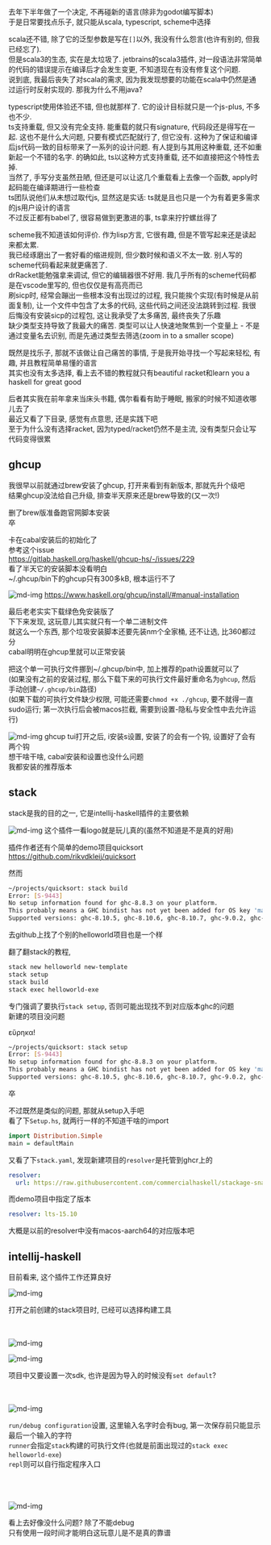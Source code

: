 <!--meta
id: 2
title: haskell环境
date: 2023-04-22
tags: haskell, env, trivial, ghc, ghcup, stack
category: blog
type: blog
meta-->

去年下半年做了一个决定, 不再碰新的语言(除非为godot编写脚本)  
于是日常要找点乐子, 就只能从scala, typescript, scheme中选择  

scala还不错, 除了它的泛型参数是写在`[]`以外, 我没有什么怨言(也许有别的, 但我已经忘了).  
但是scala3的生态, 实在是太垃圾了. jetbrains的scala3插件, 对一段语法非常简单的代码的错误提示在编译后才会发生变更, 不知道现在有没有修复这个问题.  
说到底, 我最后丧失了对scala的需求, 因为我发现想要的功能在scala中仍然是通过运行时反射实现的. 那我为什么不用java?  

typescript使用体验还不错, 但也就那样了. 它的设计目标就只是一个js-plus, 不多也不少.  
ts支持重载, 但又没有完全支持. 能重载的就只有signature, 代码段还是得写在一起. 这也不是什么大问题, 只要有模式匹配就行了, 但它没有. 这种为了保证和编译后js代码一致的目标带来了一系列的设计问题. 有人提到与其用这种重载, 还不如重新起一个不错的名字. 的确如此, ts以这种方式支持重载, 还不如直接把这个特性去掉.  
当然了, 手写分支虽然丑陋, 但还是可以让这几个重载看上去像一个函数, apply时起码能在编译期进行一些检查  
ts团队说他们从未想过取代js, 显然这是实话: ts就是且也只是一个为有着更多需求的js用户设计的语言  
不过反正都有babel了, 很容易做到更激进的事, ts拿来拧拧螺丝得了  

scheme我不知道该如何评价. 作为lisp方言, 它很有趣, 但是不管写起来还是读起来都太累.  
我已经琢磨出了一套好看的缩进规则, 但少数时候和语义不太一致. 别人写的scheme代码看起来就更痛苦了.  
drRacket能勉强拿来调试, 但它的编辑器很不好用. 我几乎所有的scheme代码都是在vscode里写的, 但也仅仅是有高亮而已  
刷sicp时, 经常会蹦出一些根本没有出现过的过程, 我只能挨个实现(有时候是从前面复制), 让一个文件中包含了太多的代码, 这些代码之间还没法跳转到过程. 我很后悔没有安装sicp的过程包, 这让我承受了太多痛苦, 最终丧失了乐趣  
缺少类型支持导致了我最大的痛苦. 类型可以让人快速地聚焦到一个变量上 - 不是通过变量名去识别, 而是先通过类型去筛选(zoom in to a smaller scope)  

既然是找乐子, 那就不该做让自己痛苦的事情, 于是我开始寻找一个写起来轻松, 有趣, 并且教程简单易懂的语言  
其实也没有太多选择, 看上去不错的教程就只有beautiful racket和learn you a haskell for great good  

后者其实我在前年拿来当床头书籍, 偶尔看看有助于睡眠, 搬家的时候不知道收哪儿去了  
最近又看了下目录, 感觉有点意思, 还是实践下吧  
至于为什么没有选择racket, 因为typed/racket仍然不是主流, 没有类型只会让写代码变得很累  

## ghcup

我很早以前就通过brew安装了ghcup, 打开来看到有新版本, 那就先升个级吧  
结果ghcup没法给自己升级, 排查半天原来还是brew导致的(又一次!)  

删了brew版准备跑官网脚本安装  
卒

卡在cabal安装后的初始化了  
参考这个issue  
https://gitlab.haskell.org/haskell/ghcup-hs/-/issues/229  
看了半天它的安装脚本没看明白  
~/.ghcup/bin下的ghcup只有300多kB, 根本运行不了  

![md-img](images/haskell-env/ghcup-install.png)
https://www.haskell.org/ghcup/install/#manual-installation

最后老老实实下载绿色免安装版了  
下下来发现, 这玩意儿其实就只有一个单二进制文件  
就这么一个东西, 那个垃圾安装脚本还要先装nm个全家桶, 还不让选, 比360都过分  
cabal明明在ghcup里就可以正常安装  

把这个单一可执行文件挪到~/.ghcup/bin中, 加上推荐的path设置就可以了  
(如果没有之前的安装过程, 那么下载下来的可执行文件最好重命名为`ghcup`, 然后手动创建`~/.ghcup/bin`路径)  
(如果下载的可执行文件缺少权限, 可能还需要`chmod +x ./ghcup`, 要不就得一直sudo运行; 第一次执行后会被macos拦截, 需要到设置-隐私与安全性中去允许运行)  

![md-img](images/haskell-env/ghcup-tui.png)
ghcup tui打开之后, i安装s设置, 安装了的会有一个钩, 设置好了会有两个钩  
想干啥干啥, cabal安装和设置也没什么问题  
我都安装的推荐版本  

## stack

stack是我的目的之一, 它是intellij-haskell插件的主要依赖  

![md-img](images/haskell-env/intellij-haskell.png)
这个插件一看logo就是玩儿真的(虽然不知道是不是真的好用)  

插件作者还有个简单的demo项目quicksort  
https://github.com/rikvdkleij/quicksort  

然而
```sh
~/projects/quicksort: stack build
Error: [S-9443]
No setup information found for ghc-8.8.3 on your platform.
This probably means a GHC bindist has not yet been added for OS key 'macosx-aarch64'.
Supported versions: ghc-8.10.5, ghc-8.10.6, ghc-8.10.7, ghc-9.0.2, ghc-9.2.1, ghc-9.2.2, ghc-9.2.3, ghc-9.2.4, ghc-9.2.5, ghc-9.2.6, ghc-9.2.7, ghc-9.4.1, ghc-9.4.2, ghc-9.4.3, ghc-9.4.4, ghc-9.6.1
```

去github上找了个别的helloworld项目也是一个样  

翻了翻stack的教程, 
```sh
stack new helloworld new-template
stack setup
stack build
stack exec helloworld-exe
```
专门强调了要执行`stack setup`, 否则可能出现找不到对应版本ghc的问题  
新建的项目没问题  

εὕρηκα!  

```sh
~/projects/quicksort: stack setup
Error: [S-9443]
No setup information found for ghc-8.8.3 on your platform.
This probably means a GHC bindist has not yet been added for OS key 'macosx-aarch64'.
Supported versions: ghc-8.10.5, ghc-8.10.6, ghc-8.10.7, ghc-9.0.2, ghc-9.2.1, ghc-9.2.2, ghc-9.2.3, ghc-9.2.4, ghc-9.2.5, ghc-9.2.6, ghc-9.2.7, ghc-9.4.1, ghc-9.4.2, ghc-9.4.3, ghc-9.4.4, ghc-9.6.1
```
卒

不过既然是类似的问题, 那就从setup入手吧  
看了下`Setup.hs`, 就两行一样的不知道干啥的import  
```haskell
import Distribution.Simple
main = defaultMain
```

又看了下`stack.yaml`, 发现新建项目的`resolver`是托管到ghcr上的
```yml
resolver:
  url: https://raw.githubusercontent.com/commercialhaskell/stackage-snapshots/master/lts/20/18.yaml
```

而demo项目中指定了版本
```yml
resolver: lts-15.10
```

大概是以前的resolver中没有macos-aarch64的对应版本吧  

## intellij-haskell

目前看来, 这个插件工作还算良好

![md-img](images/haskell-env/import-haskell-stack.png)

打开之前创建的stack项目时, 已经可以选择构建工具
<br>
<br>
<br>

![md-img](images/haskell-env/import-sdk-set.png)

![md-img](images/haskell-env/project-sdk-set.png)

项目中又要设置一次sdk, 也许是因为导入的时候没有`set default`?
<br>
<br>
<br>

![md-img](images/haskell-env/run-config.png)

`run/debug configuration`设置, 这里输入名字时会有bug, 第一次保存前只能显示最后一个输入的字符  
`runner`会指定`stack`构建的可执行文件(也就是前面出现过的`stack exec helloworld-exe`)  
`repl`则可以自行指定程序入口  
<br>
<br>
<br>

![md-img](images/haskell-env/haskell-hello.png)

看上去好像没什么问题? 除了不能debug  
只有使用一段时间才能明白这玩意儿是不是真的靠谱  